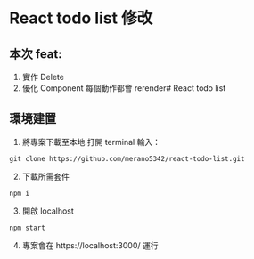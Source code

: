 # React todo list 修改

## 本次 feat:
1. 實作 Delete
2. 優化 Component 每個動作都會 rerender# React todo list

## 環境建置

1. 將專案下載至本地
打開 terminal 輸入：
```
git clone https://github.com/merano5342/react-todo-list.git
```

2. 下載所需套件
```
npm i
```

3. 開啟 localhost 
```
npm start
```
4. 專案會在 https://localhost:3000/ 運行

